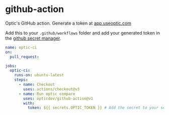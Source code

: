 # github-action
Optic's GitHub action. Generate a token at [app.useoptic.com](https://app.useoptic.com)

Add this to your `.github/workflows` folder and add your generated token in the [github secret manager](https://docs.github.com/en/actions/security-guides/encrypted-secrets#creating-encrypted-secrets-for-a-repository).

```yml
name: optic-ci
on:
  pull_request:

jobs:
  optic-ci:
    runs-on: ubuntu-latest
    steps:
      - name: Checkout
        uses: actions/checkout@v3
      - name: Run optic compare
        uses: opticdev/github-action@v1
        with:
          token: ${{ secrets.OPTIC_TOKEN }} # Add the secret to your secret manager
```
